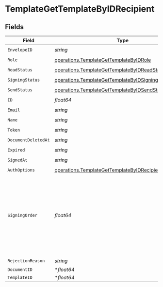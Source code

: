 # TemplateGetTemplateByIDRecipient


## Fields

| Field                                                                                                                            | Type                                                                                                                             | Required                                                                                                                         | Description                                                                                                                      |
| -------------------------------------------------------------------------------------------------------------------------------- | -------------------------------------------------------------------------------------------------------------------------------- | -------------------------------------------------------------------------------------------------------------------------------- | -------------------------------------------------------------------------------------------------------------------------------- |
| `EnvelopeID`                                                                                                                     | *string*                                                                                                                         | :heavy_check_mark:                                                                                                               | N/A                                                                                                                              |
| `Role`                                                                                                                           | [operations.TemplateGetTemplateByIDRole](../../models/operations/templategettemplatebyidrole.md)                                 | :heavy_check_mark:                                                                                                               | N/A                                                                                                                              |
| `ReadStatus`                                                                                                                     | [operations.TemplateGetTemplateByIDReadStatus](../../models/operations/templategettemplatebyidreadstatus.md)                     | :heavy_check_mark:                                                                                                               | N/A                                                                                                                              |
| `SigningStatus`                                                                                                                  | [operations.TemplateGetTemplateByIDSigningStatus](../../models/operations/templategettemplatebyidsigningstatus.md)               | :heavy_check_mark:                                                                                                               | N/A                                                                                                                              |
| `SendStatus`                                                                                                                     | [operations.TemplateGetTemplateByIDSendStatus](../../models/operations/templategettemplatebyidsendstatus.md)                     | :heavy_check_mark:                                                                                                               | N/A                                                                                                                              |
| `ID`                                                                                                                             | *float64*                                                                                                                        | :heavy_check_mark:                                                                                                               | N/A                                                                                                                              |
| `Email`                                                                                                                          | *string*                                                                                                                         | :heavy_check_mark:                                                                                                               | N/A                                                                                                                              |
| `Name`                                                                                                                           | *string*                                                                                                                         | :heavy_check_mark:                                                                                                               | N/A                                                                                                                              |
| `Token`                                                                                                                          | *string*                                                                                                                         | :heavy_check_mark:                                                                                                               | N/A                                                                                                                              |
| `DocumentDeletedAt`                                                                                                              | *string*                                                                                                                         | :heavy_check_mark:                                                                                                               | N/A                                                                                                                              |
| `Expired`                                                                                                                        | *string*                                                                                                                         | :heavy_check_mark:                                                                                                               | N/A                                                                                                                              |
| `SignedAt`                                                                                                                       | *string*                                                                                                                         | :heavy_check_mark:                                                                                                               | N/A                                                                                                                              |
| `AuthOptions`                                                                                                                    | [operations.TemplateGetTemplateByIDRecipientAuthOptions](../../models/operations/templategettemplatebyidrecipientauthoptions.md) | :heavy_check_mark:                                                                                                               | N/A                                                                                                                              |
| `SigningOrder`                                                                                                                   | *float64*                                                                                                                        | :heavy_check_mark:                                                                                                               | The order in which the recipient should sign the document. Only works if the document is set to sequential signing.              |
| `RejectionReason`                                                                                                                | *string*                                                                                                                         | :heavy_check_mark:                                                                                                               | N/A                                                                                                                              |
| `DocumentID`                                                                                                                     | **float64*                                                                                                                       | :heavy_minus_sign:                                                                                                               | N/A                                                                                                                              |
| `TemplateID`                                                                                                                     | **float64*                                                                                                                       | :heavy_minus_sign:                                                                                                               | N/A                                                                                                                              |